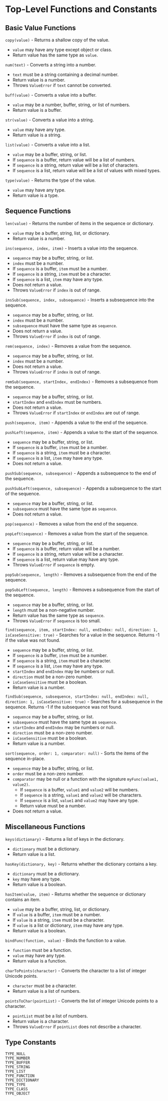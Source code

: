 
# Top-Level Functions and Constants

## Basic Value Functions

`copy(value)` - Returns a shallow copy of the value.

* `value` may have any type except object or class.
* Return value has the same type as `value`.

`num(text)` - Converts a string into a number.

* `text` must be a string containing a decimal number.
* Return value is a number.
* Throws `ValueError` if `text` cannot be converted.

`buff(value)` - Converts a value into a buffer.

* `value` may be a number, buffer, string, or list of numbers.
* Return value is a buffer.

`str(value)` - Converts a value into a string.

* `value` may have any type.
* Return value is a string.

`list(value)` - Converts a value into a list.

* `value` may be a buffer, string, or list.
* If `sequence` is a buffer, return value will be a list of numbers.
* If `sequence` is a string, return value will be a list of characters.
* If `sequence` is a list, return value will be a list of values with mixed types.

`type(value)` - Returns the type of the value.

* `value` may have any type.
* Return value is a type.

## Sequence Functions

`len(value)` - Returns the number of items in the sequence or dictionary.

* `value` may be a buffer, string, list, or dictionary.
* Return value is a number.

`ins(sequence, index, item)` - Inserts a value into the sequence.

* `sequence` may be a buffer, string, or list.
* `index` must be a number.
* If `sequence` is a buffer, `item` must be a number.
* If `sequence` is a string, `item` must be a character.
* If `sequence` is a list, `item` may have any type.
* Does not return a value.
* Throws `ValueError` if `index` is out of range.

`insSub(sequence, index, subsequence)` - Inserts a subsequence into the sequence.

* `sequence` may be a buffer, string, or list.
* `index` must be a number.
* `subsequence` must have the same type as `sequence`.
* Does not return a value.
* Throws `ValueError` if `index` is out of range.

`rem(sequence, index)` - Removes a value from the sequence.

* `sequence` may be a buffer, string, or list.
* `index` must be a number.
* Does not return a value.
* Throws `ValueError` if `index` is out of range.

`remSub(sequence, startIndex, endIndex)` - Removes a subsequence from the sequence.

* `sequence` may be a buffer, string, or list.
* `startIndex` and `endIndex` must be numbers.
* Does not return a value.
* Throws `ValueError` if `startIndex` or `endIndex` are out of range.

`push(sequence, item)` - Appends a value to the end of the sequence.

`pushLeft(sequence, item)` - Appends a value to the start of the sequence.

* `sequence` may be a buffer, string, or list.
* If `sequence` is a buffer, `item` must be a number.
* If `sequence` is a string, `item` must be a character.
* If `sequence` is a list, `item` may have any type.
* Does not return a value.

`pushSub(sequence, subsequence)` - Appends a subsequence to the end of the sequence.

`pushSubLeft(sequence, subsequence)` - Appends a subsequence to the start of the sequence.

* `sequence` may be a buffer, string, or list.
* `subsequence` must have the same type as `sequence`.
* Does not return a value.

`pop(sequence)` - Removes a value from the end of the sequence.

`popLeft(sequence)` - Removes a value from the start of the sequence.

* `sequence` may be a buffer, string, or list.
* If `sequence` is a buffer, return value will be a number.
* If `sequence` is a string, return value will be a character.
* If `sequence` is a list, return value may have any type.
* Throws `ValueError` if `sequence` is empty.

`popSub(sequence, length)` - Removes a subsequence from the end of the sequence.

`popSubLeft(sequence, length)` - Removes a subsequence from the start of the sequence.

* `sequence` may be a buffer, string, or list.
* `length` must be a non-negative number.
* Return value has the same type as `sequence`.
* Throws `ValueError` if `sequence` is too small.

`find(sequence, item, startIndex: null, endIndex: null, direction: 1, isCaseSensitive: true)` - Searches for a value in the sequence. Returns -1 if the value was not found.

* `sequence` may be a buffer, string, or list.
* If `sequence` is a buffer, `item` must be a number.
* If `sequence` is a string, `item` must be a character.
* If `sequence` is a list, `item` may have any type.
* `startIndex` and `endIndex` may be numbers or null.
* `direction` must be a non-zero number.
* `isCaseSensitive` must be a boolean.
* Return value is a number.

`findSub(sequence, subsequence, startIndex: null, endIndex: null, direction: 1, isCaseSensitive: true)` - Searches for a subsequence in the sequence. Returns -1 if the subsequence was not found.

* `sequence` may be a buffer, string, or list.
* `subsequence` must have the same type as `sequence`.
* `startIndex` and `endIndex` may be numbers or null.
* `direction` must be a non-zero number.
* `isCaseSensitive` must be a boolean.
* Return value is a number.

`sort(sequence, order: 1, comparator: null)` - Sorts the items of the sequence in-place.

* `sequence` may be a buffer, string, or list.
* `order` must be a non-zero number.
* `comparator` may be null or a function with the signature `myFunc(value1, value2)`.
    * If `sequence` is a buffer, `value1` and `value2` will be numbers.
    * If `sequence` is a string, `value1` and `value2` will be characters.
    * If `sequence` is a list, `value1` and `value2` may have any type.
    * Return value must be a number.
* Does not return a value.

## Miscellaneous Functions

`keys(dictionary)` - Returns a list of keys in the dictionary.

* `dictionary` must be a dictionary.
* Return value is a list.

`hasKey(dictionary, key)` - Returns whether the dictionary contains a key.

* `dictionary` must be a dictionary.
* `key` may have any type.
* Return value is a boolean.

`hasItem(value, item)` - Returns whether the sequence or dictionary contains an item.

* `value` may be a buffer, string, list, or dictionary.
* If `value` is a buffer, `item` must be a number.
* If `value` is a string, `item` must be a character.
* If `value` is a list or dictionary, `item` may have any type.
* Return value is a boolean.

`bindFunc(function, value)` - Binds the function to a value.

* `function` must be a function.
* `value` may have any type.
* Return value is a function.

`charToPoints(character)` - Converts the character to a list of integer Unicode points.

* `character` must be a character.
* Return value is a list of numbers.

`pointsToChar(pointList)` - Converts the list of integer Unicode points to a character.

* `pointList` must be a list of numbers.
* Return value is a character.
* Throws `ValueError` if `pointList` does not describe a character.

## Type Constants

`TYPE_NULL`  
`TYPE_NUMBER`  
`TYPE_BUFFER`  
`TYPE_STRING`  
`TYPE_LIST`  
`TYPE_FUNCTION`  
`TYPE_DICTIONARY`  
`TYPE_TYPE`  
`TYPE_CLASS`  
`TYPE_OBJECT`
